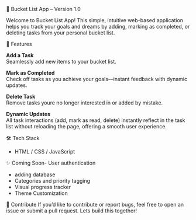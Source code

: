  📝 Bucket List App – Version 1.0

Welcome to Bucket List App! This simple, intuitive web-based application helps you track your goals and dreams by adding, marking as completed, or deleting tasks from your personal bucket list.

 🚀 Features

 **Add a Task**  
  Seamlessly add new items to your bucket list.

 **Mark as Completed**  
  Check off tasks as you achieve your goals—instant feedback with dynamic updates.

 **Delete Task**  
  Remove tasks youre no longer interested in or added by mistake.

**Dynamic Updates**  
  All task interactions (add, mark as read, delete) instantly reflect in the task list without reloading the page, offering a smooth user experience.

 🛠️ Tech Stack

- HTML / CSS / JavaScript  

✨ Coming Soon- User authentication
- adding database
- Categories and priority tagging
- Visual progress tracker
- Theme Customization

🙌 Contribute
If you’d like to contribute or report bugs, feel free to open an issue or submit a pull request. Lets build this together!
